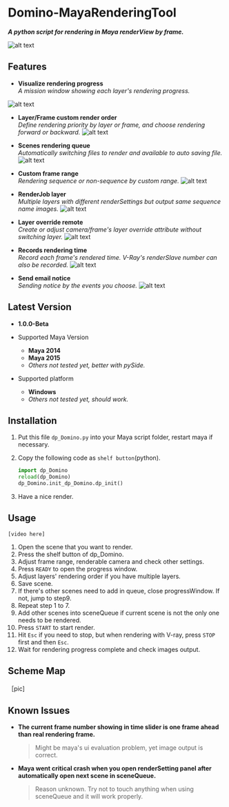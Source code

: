 # Domino-MayaRenderingTool
***A python script for rendering in Maya renderView by frame.***  
  
![alt text](http://i.imgur.com/2dMnoeQ.png "dp_Domino")


## Features

* **Visualize rendering progress**  
*A mission window showing each layer's rendering progress.*

 ![alt text](http://i.imgur.com/OQdKNMj.png "Visualize rendering progress")

* **Layer/Frame custom render order**  
*Define rendering priority by layer or frame, and choose rendering forward or backward.*
![alt text](http://i.imgur.com/MDHod7e.png "Layer/Frame custom render order")

* **Scenes rendering queue**  
*Automatically switching files to render and available to auto saving file.*
![alt text](http://i.imgur.com/llWPCfh.png "Scenes rendering queue")

* **Custom frame range**  
*Rendering sequence or non-sequence by custom range.*
![alt text](http://i.imgur.com/vCvIt4q.png "Custom frame range")

* **RenderJob layer**  
*Multiple layers with different renderSettings but output same sequence name images.*
![alt text](http://i.imgur.com/auarUSI.png "RenderJob layer")

* **Layer override remote**  
*Create or adjust camera/frame's layer override attribute without switching layer.*
![alt text](http://i.imgur.com/hNS4xQj.png "Layer override remote")

* **Records rendering time**  
*Record each frame's rendered time. V-Ray's renderSlave number can also be recorded.*
![alt text](http://i.imgur.com/TGqEdGd.png "Records rendering time")

* **Send email notice**  
*Sending notice by the events you choose.*
![alt text](http://i.imgur.com/7AZmbs5.png "Send email notice")



## Latest Version
* **1.0.0-Beta**

* Supported Maya Version
  - **Maya 2014**
  - **Maya 2015**
  - *Others not tested yet, better with pySide.*

* Supported platform
  - **Windows**
  - *Others not tested yet, should work.*  



## Installation
1. Put this file `dp_Domino.py` into your Maya script folder, restart maya if necessary.
2. Copy the following code as `shelf button`(python).

   ```python
   import dp_Domino
   reload(dp_Domino)
   dp_Domino.init_dp_Domino.dp_init()
   ```
3. Have a nice render.



## Usage
    [video here]
1. Open the scene that you want to render.
2. Press the shelf button of dp_Domino.
3. Adjust frame range, renderable camera and check other settings.
4. Press `READY` to open the progress window.
5. Adjust layers' rendering order if you have multiple layers.
6. Save scene.
7. If there's other scenes need to add in queue, close progressWindow. If not, jump to step9.
8. Repeat step 1 to 7.
9. Add other scenes into sceneQueue if current scene is not the only one needs to be  rendered.
10. Press `START` to start render.
11. Hit `Esc` if you need to stop, but when rendering with V-ray, press `STOP` first and then `Esc`.
12. Wait for rendering progress complete and check images output.



## Scheme Map

［pic]

## Known Issues
- **The current frame number showing in time slider is one frame ahead than real rendering frame.**
  > Might be maya's ui evaluation problem, yet image output is correct.

- **Maya went critical crash when you open renderSetting panel after automatically open next scene in sceneQueue.**
  > Reason unknown. Try not to touch anything when using sceneQueue and it will work properly.
